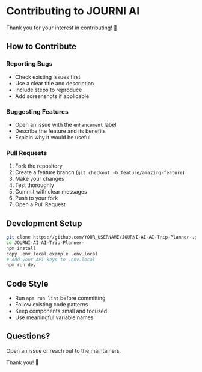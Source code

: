 # Contributing to JOURNI AI

Thank you for your interest in contributing! 🎉

## How to Contribute

### Reporting Bugs
- Check existing issues first
- Use a clear title and description
- Include steps to reproduce
- Add screenshots if applicable

### Suggesting Features
- Open an issue with the `enhancement` label
- Describe the feature and its benefits
- Explain why it would be useful

### Pull Requests
1. Fork the repository
2. Create a feature branch (`git checkout -b feature/amazing-feature`)
3. Make your changes
4. Test thoroughly
5. Commit with clear messages
6. Push to your fork
7. Open a Pull Request

## Development Setup

```bash
git clone https://github.com/YOUR_USERNAME/JOURNI-AI-AI-Trip-Planner-.git
cd JOURNI-AI-AI-Trip-Planner-
npm install
copy .env.local.example .env.local
# Add your API keys to .env.local
npm run dev
```

## Code Style
- Run `npm run lint` before committing
- Follow existing code patterns
- Keep components small and focused
- Use meaningful variable names

## Questions?
Open an issue or reach out to the maintainers.

Thank you! 🙏
